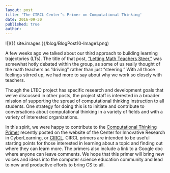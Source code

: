 ```yaml
---
layout: post
title: 'The CIRCL Center’s Primer on Computational Thinking'
date: 2016-09-30
published: true
author: 
---
```



![]({{ site.images }}/blog/BlogPost10-Image1.png)

A few weeks ago we talked about our third approach to building learning trajectories (LTs). The title of that post, [“Letting Math Teachers Steer,”](http://blog.everydaycomputing.org/2016/08/26/letting-math-teachers-steer) was somewhat hotly debated within the group, as some of us really thought of the math teachers as “driving” rather than just “steering.” With all those feelings stirred up, we had more to say about why we work so closely with teachers.

Though the LTEC project has specific research and development goals that we’ve discussed in other posts, the project staff is interested in a broader mission of supporting the spread of computational thinking instruction to all students. One strategy for doing this is to initiate and contribute to conversations about computational thinking in a variety of fields and with a variety of interested organizations.

In this spirit, we were happy to contribute to the [Computational Thinking Primer](http://circlcenter.org/computational-thinking/) recently posted on the website of the Center for Innovative Research in CyberLearning, or [CIRCL](http://circlcenter.org/). CIRCL primers are intended to be useful starting points for those interested in learning about a topic and finding out where they can learn more. The primers also include a link to a Google doc where anyone can leave comments. We hope that this primer will bring new voices and ideas into the computer science education community and lead to new and productive efforts to bring CS to all.
